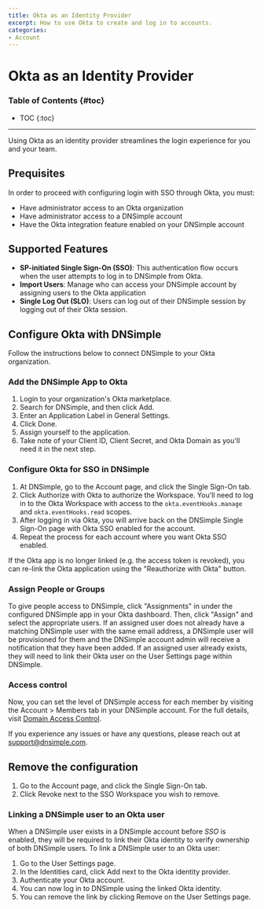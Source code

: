 ```yaml
---
title: Okta as an Identity Provider
excerpt: How to use Okta to create and log in to accounts.
categories:
- Account
---
```


# Okta as an Identity Provider

### Table of Contents {#toc}

* TOC
{:toc}

---

Using Okta as an identity provider streamlines the login experience for you and your team.

## Prequisites

In order to proceed with configuring login with SSO through Okta, you must:

- Have administrator access to an Okta organization
- Have administrator access to a DNSimple account
- Have the Okta integration feature enabled on your DNSimple account

## Supported Features

- **SP-initiated Single Sign-On (SSO)**: This authentication flow occurs when the user attempts to log in to DNSimple from Okta.
- **Import Users**: Manage who can access your DNSimple account by assigning users to the Okta application
- **Single Log Out (SLO)**: Users can log out of their DNSimple session by logging out of their Okta session.

## Configure Okta with DNSimple

Follow the instructions below to connect DNSimple to your Okta organization.

### Add the DNSimple App to Okta

1. Login to your organization's Okta marketplace.
1. Search for DNSimple, and then click Add.
1. Enter an Application Label in General Settings.
1. Click Done.
1. Assign yourself to the application.
1. Take note of your Client ID, Client Secret, and Okta Domain as you'll need it in the next step.

### Configure Okta for SSO in DNSimple

1. At DNSimple, go to the <label>Account</label> page, and click the <label>Single Sign-On</label> tab.
1. Click <label>Authorize with Okta</label> to authorize the Workspace. You'll need to log in to the Okta Workspace with access to the `okta.eventHooks.manage`  and `okta.eventHooks.read` scopes.
1. After logging in via Okta, you will arrive back on the DNSimple Single Sign-On page with Okta SSO enabled for the account.
1. Repeat the process for each account where you want Okta SSO enabled.

If the Okta app is no longer linked (e.g. the access token is revoked), you can re-link the Okta application using the "Reauthorize with Okta" button.

### Assign People or Groups

To give people access to DNSimple, click "Assignments" in under the configured DNSimple app in your Okta dashboard. Then, click "Assign" and select the appropriate users. If an assigned user does not already have a matching DNSimple user with the same email address, a DNSimple user will be provisioned for them and the DNSimple account admin will receive a notification that they have been added. If an assigned user already exists, they will need to link their Okta user on the User Settings page within DNSimple.

### Access control

Now, you can set the level of DNSimple access for each member by visiting the Account > Members tab in your DNSimple account. For the full details, visit [Domain Access Control](/articles/domain-access-control/).

If you experience any issues or have any questions, please reach out at support@dnsimple.com.

## Remove the configuration

1. Go to the <label>Account</label> page, and click the <label>Single Sign-On</label> tab.
1. Click <label>Revoke</label> next to the SSO Workspace you wish to remove.

### Linking a DNSimple user to an Okta user

When a DNSimple user exists in a DNSimple account before _SSO_ is enabled, they will be required to link their Okta identity to verify ownership of both DNSimple users. To link a DNSimple user to an Okta user:

1. Go to the User Settings page.
1. In the Identities card, click <label>Add</label> next to the Okta identity provider.
1. Authenticate your Okta account.
1. You can now log in to DNSimple using the linked Okta identity.
1. You can remove the link by clicking <label>Remove</label> on the User Settings page.

